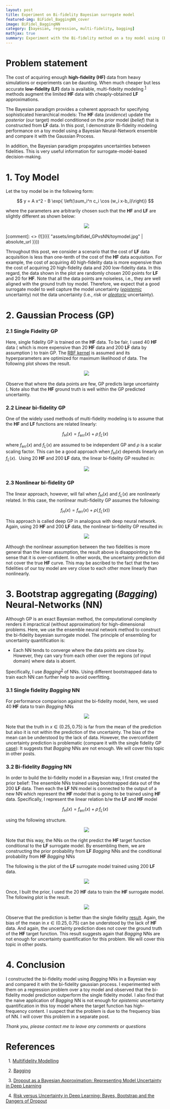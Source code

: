 ```yaml
---
layout: post
title: Experiment on Bi-fidelity Bayesian surrogate model
featured-img: BiFidel_BaggingNN_cover
image: BiFidel_BaggingNN
category: [bayesian, regression, multi-fidelity, bagging]
mathjax: true
summary: Experiment with the Bi-fidelity method on a toy model using (Bayesian) Bootstrap aggregating Neural Network and compare it with Gaussian Process
---
```



# Problem statement
The cost of acquiring enough **high-fidelity (HF)** data from heavy simulations or experiments can be daunting. When much cheaper but less accurate **low-fidelity (LF)** data is available, multi-fidelity modeling <sup>[1](https://mlatcl.github.io/mlphysical/lectures/05-02-multifidelity.html)</sup> methods augment the limited **HF** data with cheaply-obtained **LF** approximations.

The Bayesian paradigm provides a coherent approach for specifying sophisticated hierarchical models: The **HF** data (*evidence*) update the *posterior* (our target) model conditioned on the *prior* model (*belief*) that is constructed from **LF** data. In this post, I demonstrate Bi-fidelity modeling performance on a toy model using a Bayesian Neural-Network ensemble and compare it with the Gaussian Process. 

In addition, the Bayesian paradigm propagates uncertainties between fidelities. This is very useful information for surrogate-model-based decision-making.



# 1. Toy Model

Let the toy model be in the following form:

$$ y = A x^2 - B \exp{ \left(\sum_i^n c_i \cos (w_i x-b_i)\right)} $$

where the parameters are arbitrarily chosen such that the **HF** and **LF** are slightly different as shown below:
<p align="center">
  <img src="https://kilean20.github.io/assets/img/bifidel_GPvsNN/toymodel.jpg" />
</p>
[comment]: <> (![]({{ "assets/img/bifidel_GPvsNN/toymodel.jpg" | absolute_url }}))


Throughout this post, we consider a scenario that the cost of **LF** data acquisition is less than one-tenth of the cost of the **HF** data acquisition. For example, the cost of acquiring 40 high-fidelity data is more expensive than the cost of acquiring 20 high-fidelity data and 200 low-fidelity data. In this regard, the data shown in the plot are randomly chosen 200 points for **LF** and 20 for **HF**. Note that all the data points are noiseless, i.e., they are well aligned with the ground truth toy model. Therefore, we expect that a good surrogate model to well capture the model uncertainty ([*epistemic*](https://link.springer.com/article/10.1007/s10994-021-05946-3) uncertainty) not the data uncertainty (i.e., *risk* or [*aleatoric*](https://link.springer.com/article/10.1007/s10994-021-05946-3) uncertainty).


# 2. Gaussian Process (GP)



### 2.1 Single Fidelity GP

Here, single fidelity GP is trained on the **HF** data. To be fair, I used 40 **HF** data ( which is more expensive than 20 **HF** data and 200 **LF** data by assumption ) to train GP. The [RBF kernel](https://en.wikipedia.org/wiki/Radial_basis_function_kernel) is assumed and its hyperparameters are optimized for maximum likelihood of data. The following plot shows the result.
<p align="center">
  <img src="https://kilean20.github.io/assets/img/bifidel_GPvsNN/high-fidelity-GP.jpg" />
</p>

Observe that where the data points are few, GP predicts large uncertainty (. Note also that the **HF** ground truth is well within the GP predicted uncertainty.


### 2.2 Linear bi-fidelity GP

One of the widely used methods of multi-fidelity modeling is to assume that the **HF** and **LF** functions are related linearly:

$$
f_H(x) = f_{\text{err}}(x) + \rho \,f_L(x)
$$

where $f_{\text{err}}(x)$ and $f_L(x)$ are assumed to be independent GP and $\rho$ is a scalar scaling factor. This can be a good approach when $f_H(x)$ depends linearly on $f_L(x)$.  Using 20 **HF** and 200 **LF** data, the linear bi-fidelity GP resulted in:
<p align="center">
  <img src="https://kilean20.github.io/assets/img/bifidel_GPvsNN/linear-bi-fidelity-GP.jpg" />
</p>


### 2.3 Nonlinear bi-fidelity GP

The linear approach, however, will fail when $f_H(x)$ and $f_L(x)$ are nonlinearly related. In this case, the nonlinear multi-fidelity GP assumes the following:

$$
f_H(x) = f_{\text{err}}(x) + \rho (\,f_L(x) )
$$

This approach is called deep GP in analogous with deep neural network. Again, using 20 **HF** and 200 **LF** data, the nonlinear bi-fidelity GP resulted in:

<p align="center">
  <img src="https://kilean20.github.io/assets/img/bifidel_GPvsNN/nonlinear-bi-fidelity-GP.jpg" />
</p>

Although the nonlinear assumption between the two fidelities is more general than the linear assumption, the result above is disappointing in the sense that it is over-confident. In other words, the uncertainty prediction did not cover the true **HF** curve. This may be ascribed to the fact that the two fidelities of our toy model are very close to each other more linearly than nonlinearly. 


# 3. Bootstrap aggregating (*Bagging*) Neural-Networks (NN)

Although GP is an exact Bayesian method, the computational complexity renders it impractical (without approximation) for high-dimensional problems. Here, we use the ensemble neural network method to construct the bi-fidelity bayesian surrogate model. 
The principle of ensembling for uncertainty quantification is:

* Each NN tends to converge where the data points are close by. However, they can vary from each other over the regions (of input domain) where data is absent.

Specifically, I use *Bagging*<sup>[2](https://www.stat.berkeley.edu/~breiman/bagging.pdf)</sup> of NNs. Using different bootstrapped data to train each NN can further help to avoid overfitting. 


### 3.1 Single fidelity *Bagging* NN

For performance comparison against the bi-fidelity model, here, we used 40 **HF** data to train *Bagging* NNs
<p align="center">
  <img src="https://kilean20.github.io/assets/img/bifidel_GPvsNN/high-fidelity-baggingNN.jpg" />
</p>

Note that the truth in $x\in(0.25,0.75)$ is far from the mean of the prediction but also it is not within the prediction of the uncertainty. The bias of the mean can be understood by the lack of data. However, the overconfident uncertainty prediction is problematic (compare it with the single fidelity GP [case](#21-single-fidelity-gp)): It suggests that *Bagging* NNs are not enough. We will cover this topic in other posts. 
 
 
### 3.2 Bi-fidelity *Bagging* NN

In order to build the bi-fidelity model in a Bayesian way, I first created the prior belief: The ensemble NNs trained using bootstrapped data out of the 200 **LF** data. Then each the **LF** NN model is connected to the output of a new NN which represent the **HF** model that is going to be trained using **HF** data. Specifically, I represent the linear relation b/w the **LF** and **HF** model 

$$
f_H(x) = f_{\text{err}}(x) + \rho \,f_L(x)
$$

using the following structure.


<p align="center">
  <img src="https://kilean20.github.io/assets/img/bifidel_GPvsNN/BiFidel_BaggingNN.png" />
</p>


Note that this way, the NNs on the right predict the **HF** target function conditional to the **LF** surrogate model. By ensembling them, we are constructing the prior probability from **LF** *Bagging* NNs and the conditional probability from **HF** *Bagging* NNs  

The following is the plot of the **LF** surrogate model trained using 200 **LF** data.

<p align="center">
  <img src="https://kilean20.github.io/assets/img/bifidel_GPvsNN/low-fidelity-baggingNN.jpg" />
</p>


Once, I built the prior, I used the 20 **HF** data to train the **HF** surrogate model. The following plot is the result.

<p align="center">
  <img src="https://kilean20.github.io/assets/img/bifidel_GPvsNN/linear-bi-fidelity-baggingNN.jpg" />
</p>

Observe that the prediction is better than the single fidelity [result](#31-single-fidelity-*bagging*-nn). Again, the bias of the mean in $x\in(0.25,0.75)$ can be understood by the lack of **HF** data. And again, the uncertainty prediction does not cover the ground truth of the **HF** target function. This result suggests again that *Bagging* NNs are not enough for uncertainty quantification for this problem. We will cover this topic in other posts. 


# 4. Conclusion

I constructed the bi-fidelity model using *Bagging* NNs in a Bayesian way and compared it with the bi-fidelity gaussian process. I experimented with them on a regression problem over a toy model and observed that the bi-fidelity model prediction outperform the single fidelity model. I also find that the naive application of *Bagging* NN is not enough for *epistemic* uncertainty quantification in this toy model where the target function has high-frequency content. I suspect that the problem is due to the frequency bias of NN. I will cover this problem in a separate post. 


*Thank you, please contact me to leave any comments or questions*


# References

  1. [Multifidelity Modelling](https://mlatcl.github.io/mlphysical/lectures/05-02-multifidelity.html)


  2. [Bagging](https://www.stat.berkeley.edu/~breiman/bagging.pdf)


  3. [Dropout as a Bayesian Approximation: Representing Model Uncertainty in Deep Learning](https://arxiv.org/pdf/1506.02142.pdf)


  4. [Risk versus Uncertainty in Deep Learning: Bayes, Bootstrap and the Dangers of Dropout](http://bayesiandeeplearning.org/2016/papers/BDL_4.pdf)
